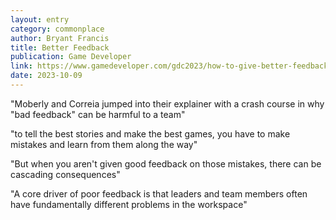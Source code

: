 ```yaml
---
layout: entry
category: commonplace
author: Bryant Francis
title: Better Feedback
publication: Game Developer
link: https://www.gamedeveloper.com/gdc2023/how-to-give-better-feedback-in-game-writing-and-beyond-
date: 2023-10-09
---
```


"Moberly and Correia jumped into their explainer with a crash course in why "bad feedback" can be harmful to a team"

"to tell the best stories and make the best games, you have to make mistakes and learn from them along the way"

"But when you aren't given good feedback on those mistakes, there can be cascading consequences"

"A core driver of poor feedback is that leaders and team members often have fundamentally different problems in the workspace"
